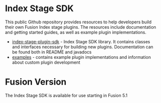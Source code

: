 # Index Stage SDK

This public Github repository provides resources to help developers build their own Fusion Index stage plugins. 
The resources include documentation and getting started guides, as well as example plugin implementations.

* [index-stage-plugin-sdk](index-stage-plugin-sdk/README.md) - Index Stage SDK library. It contains 
  classes and interfaces necessary for building new plugins. Documentation can be found both in README and javadocs
* [examples](examples/README.md) - contains example plugin implementations and information about custom plugin 
  development

# Fusion Version

The Index Stage SDK is available for use starting in Fusion 5.1
